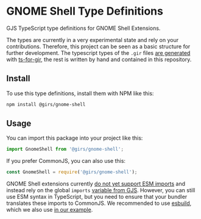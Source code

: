 
# GNOME Shell Type Definitions

GJS TypeScript type definitions for GNOME Shell Extensions.

The types are currently in a very experimental state and rely on your contributions. Therefore, this project can be seen as a basic structure for further development. The typescript types of the `.gir` files [are generated](https://www.npmjs.com/package/@girs/gjs) with [ts-for-gir](https://github.com/gjsify/ts-for-gir), the rest is written by hand and contained in this repository.

## Install

To use this type definitions, install them with NPM like this:
```bash
npm install @girs/gnome-shell
```

## Usage

You can import this package into your project like this:

```ts
import GnomeShell from '@girs/gnome-shell';
```

If you prefer CommonJS, you can also use this:

```ts
const GnomeShell = require('@girs/gnome-shell');
```

GNOME Shell extensions currently [do not yet support ESM imports](https://gitlab.gnome.org/GNOME/gnome-shell/-/merge_requests/1499) and instead rely on the global `imports` [variable from GJS](https://gjs.guide/guides/gjs/intro.html). However, you can still use ESM syntax in TypeScript, but you need to ensure that your bundler translates these imports to CommonJS. We recommended to use [esbuild](https://esbuild.github.io/), which we also use [in our example](examples/hello-world).